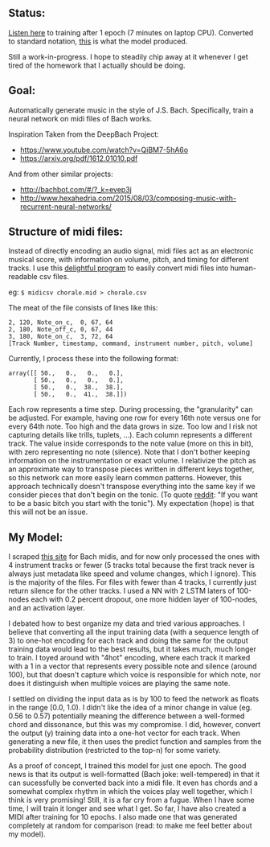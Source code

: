 Status:
-----

[Listen here](https://soundcloud.com/user-758753778/1epochs) to training after 1 epoch (7 minutes on laptop CPU). Converted to standard notation, [this](https://github.com/anbrjohn/Misc/blob/master/ShallowBach/1e5.pdf) is what the model produced.

Still a work-in-progress.
I hope to steadily chip away at it whenever I get tired of the homework that I actually should be doing.

Goal:
-----

Automatically generate music in the style of J.S. Bach. Specifically, train a neural network on midi files of Bach works.

Inspiration Taken from the DeepBach Project:
- https://www.youtube.com/watch?v=QiBM7-5hA6o
- https://arxiv.org/pdf/1612.01010.pdf

And from other similar projects:
- http://bachbot.com/#/?_k=evep3j
- http://www.hexahedria.com/2015/08/03/composing-music-with-recurrent-neural-networks/


Structure of midi files:
-----

Instead of directly encoding an audio signal, midi files act as an electronic musical score, with information on volume, pitch, and timing for different tracks. I use this [delightful program](http://www.fourmilab.ch/webtools/midicsv/) to easily convert midi files into human-readable csv files. 

eg: `$ midicsv chorale.mid > chorale.csv`

The meat of the file consists of lines like this:

```
2, 120, Note_on_c,  0, 67, 64
2, 180, Note_off_c, 0, 67, 44
3, 180, Note_on_c,  3, 72, 64
[Track Number, timestamp, command, instrument number, pitch, volume]
```

Currently, I process these into the following format:

```
array([[ 50.,   0.,   0.,   0.],
       [ 50.,   0.,   0.,   0.],
       [ 50.,   0.,  38.,  38.],
       [ 50.,   0.,  41.,  38.]])
```

Each row represents a time step. During processing, the "granularity" can be adjusted. For example, having one row for every 16th note versus one for every 64th note. Too high and the data grows in size. Too low and I risk not capturing details like trills, tuplets, ...). Each column represents a different track. The value inside corresponds to the note value (more on this in  bit), with zero representing no note (silence). Note that I don't bother keeping information on the instrumentation or exact volume. I relativize the pitch as an approximate way to transpose pieces written in different keys together, so this network can more easily learn common patterns. However, this approach technically doesn't transpose everything into the same key if we consider pieces that don't begin on the tonic. (To quote [reddit](https://www.reddit.com/r/musictheory/comments/2pv3a7/why_arent_everyone_starting_songs_with_tonics/): "If you want to be a basic bitch you start with the tonic"). My expectation (hope) is that this will not be an issue.

My Model:
-----

I scraped [this site](http://www.bachcentral.com/midiindexcomplete.html) for Bach midis, and for now only processed the ones with 4 instrument tracks or fewer (5 tracks total because the first track never is always just metadata like speed and volume changes, which I ignore). This is the majority of the files. For files with fewer than 4 tracks, I currently just return silence for the other tracks. I used a NN with 2 LSTM laters of 100-nodes each with 0.2 percent dropout, one more hidden layer of 100-nodes, and an activation layer.

I debated how to best organize my data and tried various approaches. I believe that converting all the input training data (with a sequence length of 3) to one-hot encoding for each track and doing the same for the output training data would lead to the best results, but it takes much, much longer to train. I toyed around with "4hot" encoding, where each track it marked with a 1 in a vector that represents every possible note and silence (around 100), but that doesn't capture which voice is responsible for which note, nor does it distinguish when multiple voices are playing the same note.

I settled on dividing the input data as is by 100 to feed the network as floats in the range [0.0, 1.0). I didn't like the idea of a minor change in value (eg. 0.56 to 0.57) potentially meaning the difference between a well-formed chord and dissonance, but this was my compromise. I did, however, convert the output (y) training data into a one-hot vector for each track. When generating a new file, it then uses the predict function and samples from the probability distribution (restricted to the top-n) for some variety.

As a proof of concept, I trained this model for just one epoch. The good news is that its output is well-formatted (Bach joke: well-tempered) in that it can sucessfully be converted back into a midi file. It even has chords and a somewhat complex rhythm in which the voices play well together, which I think is very promising! Still, it is a far cry from a fugue. When I have some time, I will train it longer and see what I get. So far, I have also created a MIDI after training for 10 epochs. I also made one that was generated completely at random for comparison (read: to make me feel better about my model).

